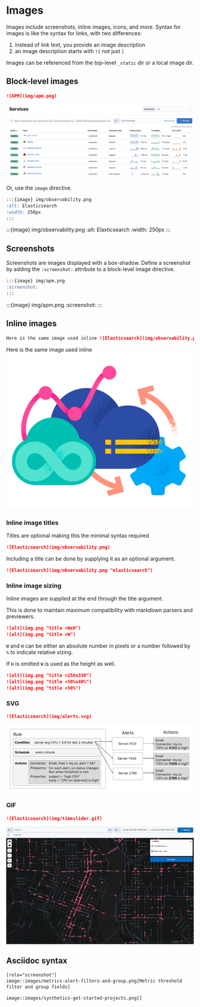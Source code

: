 # Images

Images include screenshots, inline images, icons, and more. Syntax for images is like the syntax for links, with two differences:
1. instead of link text, you provide an image description
2. an image description starts with `![` not just `[`

Images can be referenced from the top-level `_static` dir or a local image dir.

## Block-level images

```markdown
![APM](img/apm.png)
```

![APM](img/apm.png)

Or, use the `image` directive.

```markdown
:::{image} img/observability.png
:alt: Elasticsearch
:width: 250px
:::
```

:::{image} img/observability.png
:alt: Elasticsearch
:width: 250px
:::

## Screenshots

Screenshots are images displayed with a box-shadow. Define a screenshot by adding the `:screenshot:` attribute to a block-level image directive.

```markdown
:::{image} img/apm.png
:screenshot:
:::
```

:::{image} img/apm.png
:screenshot:
:::

## Inline images

```markdown
Here is the same image used inline ![Elasticsearch](img/observability.png "elasticsearch =50%x50%")
```

Here is the same image used inline ![Elasticsearch](img/observability.png "elasticsearch =50%x50%")


### Inline image titles

Titles are optional making this the minimal syntax required

```markdown
![Elasticsearch](img/observability.png)
```

Including a title can be done by supplying it as an optional argument.

```markdown
![Elasticsearch](img/observability.png "elasticsearch")
```

### Inline image sizing

Inline images are supplied at the end through the title argument.

This is done to maintain maximum compatibility with markdown parsers
and previewers. 

```markdown
![alt](img.png "title =WxH")
![alt](img.png "title =W")
```

`W` and `H` can be either an absolute number in pixels or a number followed by `%` to indicate relative sizing.

If `H` is omitted `W` is used as the height as well.

```markdown
![alt](img.png "title =250x330")
![alt](img.png "title =50%x40%")
![alt](img.png "title =50%")
```



### SVG 

```markdown
![Elasticsearch](img/alerts.svg)
```
![Elasticsearch](img/alerts.svg)

### GIF

```markdown
![Elasticsearch](img/timeslider.gif)
```
![Elasticsearch](img/timeslider.gif)


## Asciidoc syntax

```asciidoc
[role="screenshot"]
image::images/metrics-alert-filters-and-group.png[Metric threshold filter and group fields]
```

```asciidoc
image::images/synthetics-get-started-projects.png[]
```